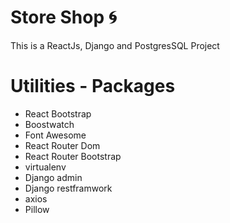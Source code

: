 # Store Shop 🌀

This is a ReactJs, Django and PostgresSQL Project

# Utilities - Packages

- React Bootstrap
- Boostwatch
- Font Awesome
- React Router Dom
- React Router Bootstrap
- virtualenv
- Django admin
- Django restframwork
- axios
- Pillow
